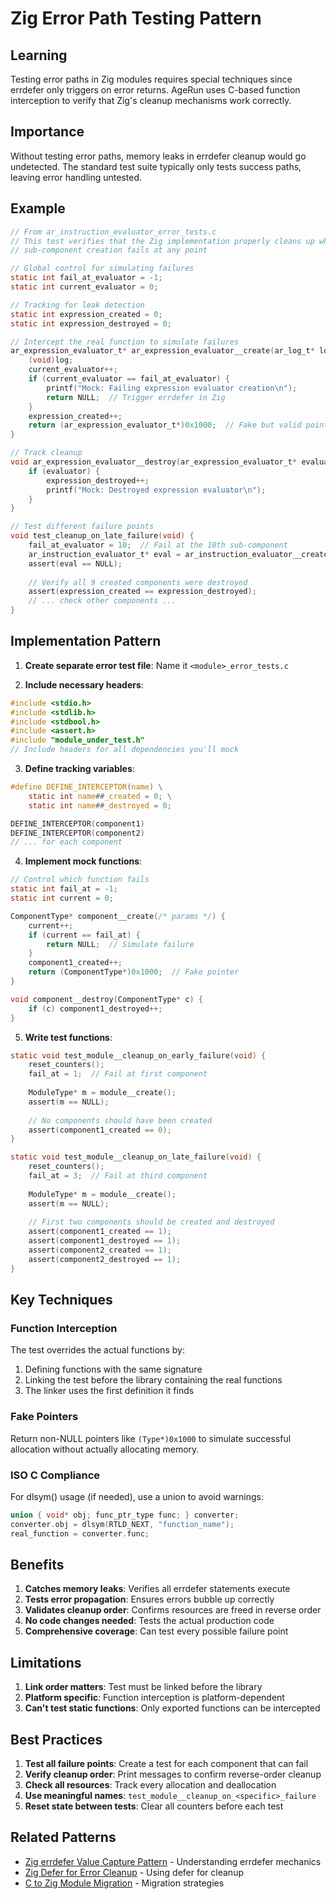 # Zig Error Path Testing Pattern

## Learning
Testing error paths in Zig modules requires special techniques since errdefer only triggers on error returns. AgeRun uses C-based function interception to verify that Zig's cleanup mechanisms work correctly.

## Importance
Without testing error paths, memory leaks in errdefer cleanup would go undetected. The standard test suite typically only tests success paths, leaving error handling untested.

## Example
```c
// From ar_instruction_evaluator_error_tests.c
// This test verifies that the Zig implementation properly cleans up when 
// sub-component creation fails at any point

// Global control for simulating failures
static int fail_at_evaluator = -1;
static int current_evaluator = 0;

// Tracking for leak detection
static int expression_created = 0;
static int expression_destroyed = 0;

// Intercept the real function to simulate failures
ar_expression_evaluator_t* ar_expression_evaluator__create(ar_log_t* log) {
    (void)log;
    current_evaluator++;
    if (current_evaluator == fail_at_evaluator) {
        printf("Mock: Failing expression evaluator creation\n");
        return NULL;  // Trigger errdefer in Zig
    }
    expression_created++;
    return (ar_expression_evaluator_t*)0x1000;  // Fake but valid pointer
}

// Track cleanup
void ar_expression_evaluator__destroy(ar_expression_evaluator_t* evaluator) {
    if (evaluator) {
        expression_destroyed++;
        printf("Mock: Destroyed expression evaluator\n");
    }
}

// Test different failure points
void test_cleanup_on_late_failure(void) {
    fail_at_evaluator = 10;  // Fail at the 10th sub-component
    ar_instruction_evaluator_t* eval = ar_instruction_evaluator__create(log);
    assert(eval == NULL);
    
    // Verify all 9 created components were destroyed
    assert(expression_created == expression_destroyed);
    // ... check other components ...
}
```

## Implementation Pattern

1. **Create separate error test file**: Name it `<module>_error_tests.c`

2. **Include necessary headers**:
```c
#include <stdio.h>
#include <stdlib.h>
#include <stdbool.h>
#include <assert.h>
#include "module_under_test.h"
// Include headers for all dependencies you'll mock
```

3. **Define tracking variables**:
```c
#define DEFINE_INTERCEPTOR(name) \
    static int name##_created = 0; \
    static int name##_destroyed = 0;

DEFINE_INTERCEPTOR(component1)
DEFINE_INTERCEPTOR(component2)
// ... for each component
```

4. **Implement mock functions**:
```c
// Control which function fails
static int fail_at = -1;
static int current = 0;

ComponentType* component__create(/* params */) {
    current++;
    if (current == fail_at) {
        return NULL;  // Simulate failure
    }
    component1_created++;
    return (ComponentType*)0x1000;  // Fake pointer
}

void component__destroy(ComponentType* c) {
    if (c) component1_destroyed++;
}
```

5. **Write test functions**:
```c
static void test_module__cleanup_on_early_failure(void) {
    reset_counters();
    fail_at = 1;  // Fail at first component
    
    ModuleType* m = module__create();
    assert(m == NULL);
    
    // No components should have been created
    assert(component1_created == 0);
}

static void test_module__cleanup_on_late_failure(void) {
    reset_counters();
    fail_at = 3;  // Fail at third component
    
    ModuleType* m = module__create();
    assert(m == NULL);
    
    // First two components should be created and destroyed
    assert(component1_created == 1);
    assert(component1_destroyed == 1);
    assert(component2_created == 1);
    assert(component2_destroyed == 1);
}
```

## Key Techniques

### Function Interception
The test overrides the actual functions by:
1. Defining functions with the same signature
2. Linking the test before the library containing the real functions
3. The linker uses the first definition it finds

### Fake Pointers
Return non-NULL pointers like `(Type*)0x1000` to simulate successful allocation without actually allocating memory.

### ISO C Compliance
For dlsym() usage (if needed), use a union to avoid warnings:
```c
union { void* obj; func_ptr_type func; } converter;
converter.obj = dlsym(RTLD_NEXT, "function_name");
real_function = converter.func;
```

## Benefits

1. **Catches memory leaks**: Verifies all errdefer statements execute
2. **Tests error propagation**: Ensures errors bubble up correctly
3. **Validates cleanup order**: Confirms resources are freed in reverse order
4. **No code changes needed**: Tests the actual production code
5. **Comprehensive coverage**: Can test every possible failure point

## Limitations

1. **Link order matters**: Test must be linked before the library
2. **Platform specific**: Function interception is platform-dependent
3. **Can't test static functions**: Only exported functions can be intercepted

## Best Practices

1. **Test all failure points**: Create a test for each component that can fail
2. **Verify cleanup order**: Print messages to confirm reverse-order cleanup
3. **Check all resources**: Track every allocation and deallocation
4. **Use meaningful names**: `test_module__cleanup_on_<specific>_failure`
5. **Reset state between tests**: Clear all counters before each test

## Related Patterns
- [Zig errdefer Value Capture Pattern](zig-errdefer-value-capture-pattern.md) - Understanding errdefer mechanics
- [Zig Defer for Error Cleanup](zig-defer-error-cleanup-pattern.md) - Using defer for cleanup
- [C to Zig Module Migration](c-to-zig-module-migration.md) - Migration strategies